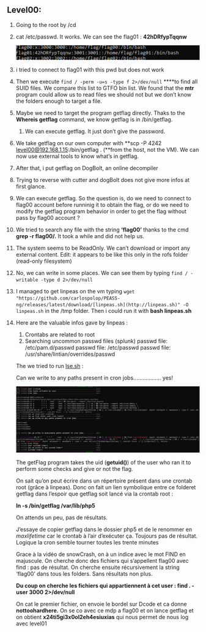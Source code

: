 ## Level00:

1. Going to the root by /cd

1. cat /etc/passwd. It works. We can see the flag01 : **42hDRfypTqqnw**
    
    ![Untitled](./screenshots/Untitled.png)
    
2. i tried to connect to flag01 with this pwd but does not work
3. Then we execute `find / -perm -u=s -type f 2>/dev/null` ****to find all SUID files. We compare this list to GTFO bin list. We found that the **mtr** program could allow us to read files we should not but we don’t know the folders enough to target a file.
4. Maybe we need to target the program getflag directly. Thaks to the **Whereis getflag** command, we know getflag is in /bin/getflag.
    1. We can execute getflag. It just don’t give the password.
5. We take getflag on our own computer with **scp -P 4242 [level00@192.168.1.15](mailto:level00@192.168.1.15):/bin/getflag . (**from the host, not the VM). We can now use external tools to know what’s in getflag.
6. After that, i put getflag on DogBolt, an online decompiler
7. Trying to reverse with cutter and dogBolt does not give more infos at first glance.
8. We can execute getflag. So the question is, do we need to connect to flag00 account before runninig it to obtain the flag, or do we need to modify the getflag program behavior in order to get the flag without pass by flag00 account ?
9. We tried to search any file with the string **‘flag00’** thanks to the cmd **grep -r flag00/.** It took a while and did not help us.
10. The system seems to be ReadOnly. We can’t download or import any external content. Edit: it appears to be like this only in the rofs folder (read-only filesystem)
11. No, we can write in some places. We can see them by typing `find / -writable -type d 2>/dev/null`
12. I managed to get linpeas on the vm typing `wget "https://github.com/carlospolop/PEASS-ng/releases/latest/download/[linpeas.sh](http://linpeas.sh)" -O linpeas.sh` in the /tmp folder. Then i could run it with **bash linpeas.sh**
13. Here are the valuable infos gave by linpeas :
    1. Crontabs are related to root
    2. Searching uncommon passwd files (splunk)
    passwd file: /etc/pam.d/passwd
    passwd file: /etc/passwd
    passwd file: /usr/share/lintian/overrides/passwd
        
        
    
    The we tried to run [lse.sh](http://lse.sh) :
    
    Can we write to any paths present in cron jobs.................. yes!
    
    ![Untitled](./screenshots/Untitled%201.png)
    
    The getFlag program takes the uid (**getuid()**) of the user who ran it to perform some checks and give or not the flag.
    
    On sait qu’on peut écrire dans un répertoire présent dans une crontab root (grâce à linpeas). Donc on fait un lien symbolique entre ce folderet getflag dans l’espoir que getflag soit lancé via la crontab root : 
    
    **ln -s /bin/getflag /var/lib/php5**
    
    On attends un peu, pas de résultats.
    
    J’essaye de copier getflag dans le dossier php5 et de le renommer en *maxlifetime* car le crontab à l’air d’exécuter ça. Toujours pas de résultat. Logique la cron semble tourner toutes les trente minutes
    
    Grace à la vidéo de snowCrash, on à un indice avec le mot FIND en majuscule. On cherche donc des fichiers qui s’appellent flag00 avec find : pas de résultat. On cherche ensuite récursivement la string ‘flag00’ dans tous les folders. Sans résultats non plus. 
    
    **Du coup on cherche les fichiers qui appartiennent à cet user : find . -user 3000 2>/dev/null**
    
    On cat le premier fichier, on envoie le bordel sur Dcode et ca donne **nottoohardhere.** On se co avec ce mdp a flag00 et on lance getflag et on obtient **x24ti5gi3x0ol2eh4esiuxias** qui nous permet de nous log avec level01
